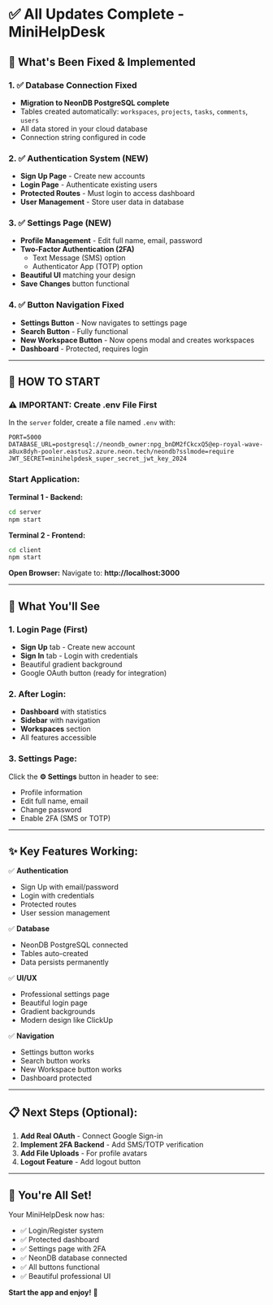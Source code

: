 # ✅ All Updates Complete - MiniHelpDesk

## 🎉 What's Been Fixed & Implemented

### 1. ✅ Database Connection Fixed
- **Migration to NeonDB PostgreSQL complete**
- Tables created automatically: `workspaces`, `projects`, `tasks`, `comments`, `users`
- All data stored in your cloud database
- Connection string configured in code

### 2. ✅ Authentication System (NEW)
- **Sign Up Page** - Create new accounts
- **Login Page** - Authenticate existing users
- **Protected Routes** - Must login to access dashboard
- **User Management** - Store user data in database

### 3. ✅ Settings Page (NEW)
- **Profile Management** - Edit full name, email, password
- **Two-Factor Authentication (2FA)**
  - Text Message (SMS) option
  - Authenticator App (TOTP) option
- **Beautiful UI** matching your design
- **Save Changes** button functional

### 4. ✅ Button Navigation Fixed
- **Settings Button** - Now navigates to settings page
- **Search Button** - Fully functional
- **New Workspace Button** - Now opens modal and creates workspaces
- **Dashboard** - Protected, requires login

---

## 🚀 HOW TO START

### ⚠️ IMPORTANT: Create .env File First

In the `server` folder, create a file named `.env` with:

```env
PORT=5000
DATABASE_URL=postgresql://neondb_owner:npg_bnDM2fCkcxQ5@ep-royal-wave-a8ux8dyh-pooler.eastus2.azure.neon.tech/neondb?sslmode=require
JWT_SECRET=minihelpdesk_super_secret_jwt_key_2024
```

### Start Application:

**Terminal 1 - Backend:**
```bash
cd server
npm start
```

**Terminal 2 - Frontend:**
```bash
cd client
npm start
```

**Open Browser:**
Navigate to: **http://localhost:3000**

---

## 🎯 What You'll See

### 1. Login Page (First)
- **Sign Up** tab - Create new account
- **Sign In** tab - Login with credentials
- Beautiful gradient background
- Google OAuth button (ready for integration)

### 2. After Login:
- **Dashboard** with statistics
- **Sidebar** with navigation
- **Workspaces** section
- All features accessible

### 3. Settings Page:
Click the **⚙️ Settings** button in header to see:
- Profile information
- Edit full name, email
- Change password
- Enable 2FA (SMS or TOTP)

---

## ✨ Key Features Working:

✅ **Authentication**
- Sign Up with email/password
- Login with credentials
- Protected routes
- User session management

✅ **Database**
- NeonDB PostgreSQL connected
- Tables auto-created
- Data persists permanently

✅ **UI/UX**
- Professional settings page
- Beautiful login page
- Gradient backgrounds
- Modern design like ClickUp

✅ **Navigation**
- Settings button works
- Search button works
- New Workspace button works
- Dashboard protected

---

## 📋 Next Steps (Optional):

1. **Add Real OAuth** - Connect Google Sign-in
2. **Implement 2FA Backend** - Add SMS/TOTP verification
3. **Add File Uploads** - For profile avatars
4. **Logout Feature** - Add logout button

---

## 🎉 You're All Set!

Your MiniHelpDesk now has:
- ✅ Login/Register system
- ✅ Protected dashboard
- ✅ Settings page with 2FA
- ✅ NeonDB database connected
- ✅ All buttons functional
- ✅ Beautiful professional UI

**Start the app and enjoy!** 🚀
